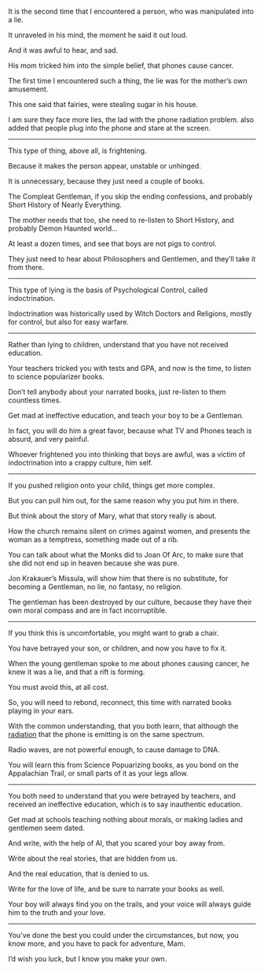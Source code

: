 It is the second time that I encountered a person,
who was manipulated into a lie.

It unraveled in his mind,
the moment he said it out loud.

And it was awful to hear,
and sad.

His mom tricked him into the simple belief,
that phones cause cancer.

The first time I encountered such a thing,
the lie was for the mother’s own amusement.

This one said that fairies,
were stealing sugar in his house.

I am sure they face more lies, the lad with the phone radiation problem.
also added that people plug into the phone and stare at the screen.

---

This type of thing, above all,
is frightening.

Because it makes the person appear,
unstable or unhinged.

It is unnecessary,
because they just need a couple of books.

The Compleat Gentleman, if you skip the ending confessions,
and probably Short History of Nearly Everything.

The mother needs that too,
she need to re-listen to Short History, and probably Demon Haunted world…

At least a dozen times,
and see that boys are not pigs to control.

They just need to hear
about Philosophers and Gentlemen, and they’ll take it from there.

---

This type of lying is the basis of Psychological Control,
called indoctrination.

Indoctrination was historically used by Witch Doctors and Religions,
mostly for control, but also for easy warfare.

---

Rather than lying to children,
understand that you have not received education.

Your teachers tricked you with tests and GPA,
and now is the time, to listen to science popularizer books.

Don’t tell anybody about your narrated books,
just re-listen to them countless times.

Get mad at ineffective education,
and teach your boy to be a Gentleman.

In fact, you will do him a great favor,
because what TV and Phones teach is absurd, and very painful.

Whoever frightened you into thinking that boys are awful,
was a victim of indoctrination into a crappy culture, him self.

---

If you pushed religion onto your child,
things get more complex.

But you can pull him out,
for the same reason why you put him in there.

But think about the story of Mary,
what that story really is about.

How the church remains silent on crimes against women,
and presents the woman as a temptress, something made out of a rib.

You can talk about what the Monks did to Joan Of Arc,
to make sure that she did not end up in heaven because she was pure.

Jon Krakauer’s Missula, will show him that there is no substitute,
for becoming a Gentleman, no lie, no fantasy, no religion.

The gentleman has been destroyed by our culture,
because they have their own moral compass and are in fact incorruptible.

---

If you think this is uncomfortable,
you might want to grab a chair.

You have betrayed your son, or children,
and now you have to fix it.

When the young gentleman spoke to me about phones causing cancer,
he knew it was a lie, and that a rift is forming.

You must avoid this,
at all cost.

So, you will need to rebond,
reconnect, this time with narrated books playing in your ears.

With the common understanding, that you both learn,
that although the [radiation][1] that the phone is emitting is on the same spectrum.

Radio waves, are not powerful enough,
to cause damage to DNA.

You will learn this from Science Popuarizing books,
as you bond on the Appalachian Trail, or small parts of it as your legs allow.

---

You both need to understand that you were betrayed by teachers,
and received an ineffective education, which is to say inauthentic education.

Get mad at schools teaching nothing about morals,
or making ladies and gentlemen seem dated.

And write, with the help of AI,
that you scared your boy away from.

Write about the real stories,
that are hidden from us.

And the real education,
that is denied to us.

Write for the love of life,
and be sure to narrate your books as well.

Your boy will always find you on the trails,
and your voice will always guide him to the truth and your love.

---

You’ve done the best you could under the circumstances,
but now, you know more, and you have to pack for adventure, Mam.

I’d wish you luck,
but I know you make your own.

[1]: https://www.youtube.com/watch?v=mg79n_ndR68
